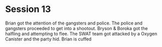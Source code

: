 # Session 13
Brian got the attention of the gangsters and police.
The police and gangsters proceeded to get into a shootout.
Bryson & Boroka got the halfling and attempting to flee.
The SWAT team got attacked by a Oxygen Canister and the party hid.
Brian is cuffed